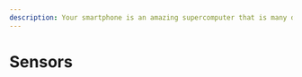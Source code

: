```yaml
---
description: Your smartphone is an amazing supercomputer that is many devices in one.
---
```


# Sensors



